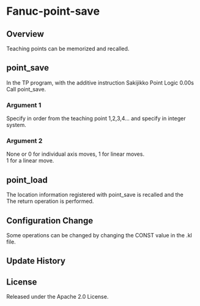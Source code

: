 # Fanuc-point-save

## Overview

Teaching points can be memorized and recalled.

## point_save

In the TP program, with the additive instruction Sakijikko Point Logic 0.00s  
Call point_save.

### Argument 1

Specify in order from the teaching point 1,2,3,4... and specify in integer system.

### Argument 2

None or 0 for individual axis moves, 1 for linear moves.  
1 for a linear move.

## point_load

The location information registered with point_save is recalled and the  
The return operation is performed.

## Configuration Change

Some operations can be changed by changing the CONST value in the .kl file.

## Update History

## License

Released under the Apache 2.0 License.
